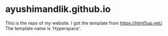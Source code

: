 # ayushimandlik.github.io
This is the repo of my website. I got the template from https://html5up.net/. The template name is 'Hyperspace'.
